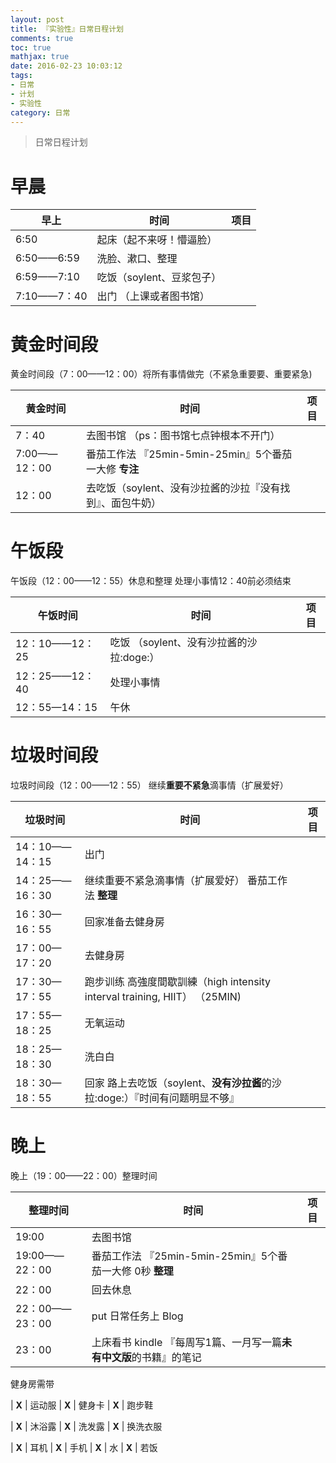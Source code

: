 ```yaml
---
layout: post
title: 『实验性』日常日程计划
comments: true
toc: true
mathjax: true
date: 2016-02-23 10:03:12
tags: 
- 日常
- 计划
- 实验性
category: 日常
---
```


<!-- HTML -->
<blockquote class="blockquote-center">日常日程计划</blockquote>




<!--more-->

早晨
==

 早上 | 时间 | 项目 |
---|------|---
   | 6:50 | 起床（起不来呀！懵逼脸） 
   | 6:50——6:59 | 洗脸、漱口、整理 
   | 6:59——7:10 | 吃饭（soylent、豆浆包子） 
   | 7:10——7：40 | 出门 （上课或者图书馆） 

黄金时间段
=========================

黄金时间段（7：00——12：00）将所有事情做完（不紧急重要要、重要紧急)

 黄金时间 | 时间 | 项目 
---|------|---
   | 7：40 | 去图书馆 （ps：图书馆七点钟根本不开门）
   | 7:00——12：00 | 番茄工作法 『25min-5min-25min』5个番茄一大修 **专注** 
   | 12：00 | 去吃饭（soylent、没有沙拉酱的沙拉『没有找到』、面包牛奶） 

午饭段
======================================
午饭段（12：00——12：55）休息和整理 处理小事情12：40前必须结束

 午饭时间 | 时间 | 项目 |
---|------|---
   | 12：10——12：25 | 吃饭 （soylent、没有沙拉酱的沙拉:doge:）
   | 12：25——12：40 | 处理小事情 
   | 12：55—14：15 | 午休 

垃圾时间段
====================================
垃圾时间段（12：00——12：55） 继续**重要不紧急**滴事情（扩展爱好）

 垃圾时间 | 时间 | 项目 |
---|------|---
   | 14：10——14：15 | 出门 
   | 14：25——16：30 | 继续重要不紧急滴事情（扩展爱好）  番茄工作法 **整理** 
   | 16：30—16：55 | 回家准备去健身房 
   | 17：00—17：20 | 去健身房 
   | 17：30—17：55 | 跑步训练 高強度間歇訓練（high intensity interval training, HIIT） （25MIN)
   | 17：55—18：25 | 无氧运动 
   | 18：25—18：30 | 洗白白 
   | 18：30—18：55 | 回家 路上去吃饭（soylent、**没有沙拉酱**的沙拉:doge:）『时间有问题明显不够』


晚上
====================
晚上（19：00——22：00）整理时间

 整理时间 | 时间 | 项目 
---|------|---
   | 19:00 | 去图书馆 
   | 19:00——22：00 | 番茄工作法 『25min-5min-25min』5个番茄一大修 0秒 **整理** 
   | 22：00 | 回去休息 
   | 22：00——23：00 | put 日常任务上 Blog 
   | 23：00 | 上床看书 kindle 『每周写1篇、一月写一篇**未有中文版**的书籍』的笔记 

健身房需带

| **X** | 运动服   | **X** | 健身卡 | **X** | 跑步鞋 

| **X** | 沐浴露 | **X** | 洗发露 | **X** | 换洗衣服 

| **X** | 耳机 | **X** | 手机  | **X** | 水 | **X** | 若饭 